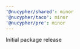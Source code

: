 ```yaml
---
'@nucypher/shared': minor
'@nucypher/taco': minor
'@nucypher/pre': minor
---
```


Initial package release
